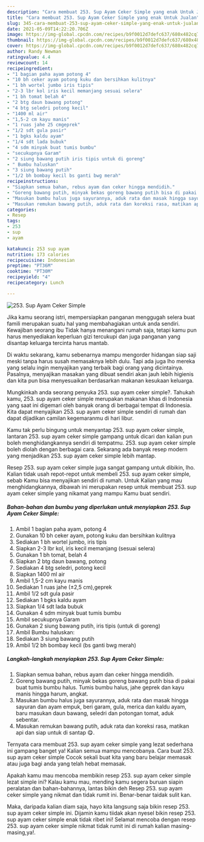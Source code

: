 ```yaml
---
description: "Cara membuat 253. Sup Ayam Ceker Simple yang enak Untuk Jualan"
title: "Cara membuat 253. Sup Ayam Ceker Simple yang enak Untuk Jualan"
slug: 345-cara-membuat-253-sup-ayam-ceker-simple-yang-enak-untuk-jualan
date: 2021-05-09T14:22:20.706Z
image: https://img-global.cpcdn.com/recipes/b9f0012d7defc637/680x482cq70/253-sup-ayam-ceker-simple-foto-resep-utama.jpg
thumbnail: https://img-global.cpcdn.com/recipes/b9f0012d7defc637/680x482cq70/253-sup-ayam-ceker-simple-foto-resep-utama.jpg
cover: https://img-global.cpcdn.com/recipes/b9f0012d7defc637/680x482cq70/253-sup-ayam-ceker-simple-foto-resep-utama.jpg
author: Randy Newman
ratingvalue: 4.4
reviewcount: 14
recipeingredient:
- "1 bagian paha ayam potong 4"
- "10 bh ceker ayam potong kuku dan bersihkan kulitnya"
- "1 bh wortel jumbo iris tipis"
- "2-3 lbr kol iris kecil memanjang sesuai selera"
- "1 bh tomat belah 4"
- "2 btg daun bawang potong"
- "4 btg seledri potong kecil"
- "1400 ml air"
- "1,5-2 cm kayu manis"
- "1 ruas jahe 25 cmgeprek"
- "1/2 sdt gula pasir"
- "1 bgks kaldu ayam"
- "1/4 sdt lada bubuk"
- "4 sdm minyak buat tumis bumbu"
- "secukupnya Garam"
- "2 siung bawang putih iris tipis untuk di goreng"
- " Bumbu haluskan"
- "3 siung bawang putih"
- "1/2 bh bombay kecil bs ganti bwg merah"
recipeinstructions:
- "Siapkan semua bahan, rebus ayam dan ceker hingga mendidih."
- "Goreng bawang putih, minyak bekas goreng bawang putih bisa di pakai buat tumis bumbu halus. Tumis bumbu halus, jahe geprek dan kayu manis hingga harum, angkat."
- "Masukan bumbu halus juga sayurannya, aduk rata dan masak hingga sayuran dan ayam empuk, beri garam, gula, merica dan kaldu ayam, baru masukan daun bawang, seledri dan potongan tomat, aduk sebentar."
- "Masukan remukan bawang putih, aduk rata dan koreksi rasa, matikan api dan siap untuk di santap 😋."
categories:
- Resep
tags:
- 253
- sup
- ayam

katakunci: 253 sup ayam 
nutrition: 173 calories
recipecuisine: Indonesian
preptime: "PT36M"
cooktime: "PT30M"
recipeyield: "4"
recipecategory: Lunch

---
```



![253. Sup Ayam Ceker Simple](https://img-global.cpcdn.com/recipes/b9f0012d7defc637/680x482cq70/253-sup-ayam-ceker-simple-foto-resep-utama.jpg)

Jika kamu seorang istri, mempersiapkan panganan menggugah selera buat famili merupakan suatu hal yang membahagiakan untuk anda sendiri. Kewajiban seorang ibu Tidak hanya menangani rumah saja, tetapi kamu pun harus menyediakan keperluan gizi tercukupi dan juga panganan yang disantap keluarga tercinta harus mantab.

Di waktu  sekarang, kamu sebenarnya mampu mengorder hidangan siap saji meski tanpa harus susah memasaknya lebih dulu. Tapi ada juga lho mereka yang selalu ingin menyajikan yang terbaik bagi orang yang dicintainya. Pasalnya, menyajikan masakan yang dibuat sendiri akan jauh lebih higienis dan kita pun bisa menyesuaikan berdasarkan makanan kesukaan keluarga. 



Mungkinkah anda seorang penyuka 253. sup ayam ceker simple?. Tahukah kamu, 253. sup ayam ceker simple merupakan makanan khas di Indonesia yang saat ini digemari oleh banyak orang di berbagai tempat di Indonesia. Kita dapat menyajikan 253. sup ayam ceker simple sendiri di rumah dan dapat dijadikan camilan kegemaranmu di hari libur.

Kamu tak perlu bingung untuk menyantap 253. sup ayam ceker simple, lantaran 253. sup ayam ceker simple gampang untuk dicari dan kalian pun boleh menghidangkannya sendiri di tempatmu. 253. sup ayam ceker simple boleh diolah dengan berbagai cara. Sekarang ada banyak resep modern yang menjadikan 253. sup ayam ceker simple lebih mantap.

Resep 253. sup ayam ceker simple juga sangat gampang untuk dibikin, lho. Kalian tidak usah repot-repot untuk membeli 253. sup ayam ceker simple, sebab Kamu bisa menyajikan sendiri di rumah. Untuk Kalian yang mau menghidangkannya, dibawah ini merupakan resep untuk membuat 253. sup ayam ceker simple yang nikamat yang mampu Kamu buat sendiri.

<!--inarticleads1-->

##### Bahan-bahan dan bumbu yang diperlukan untuk menyiapkan 253. Sup Ayam Ceker Simple:

1. Ambil 1 bagian paha ayam, potong 4
1. Gunakan 10 bh ceker ayam, potong kuku dan bersihkan kulitnya
1. Sediakan 1 bh wortel jumbo, iris tipis
1. Siapkan 2-3 lbr kol, iris kecil memanjang (sesuai selera)
1. Gunakan 1 bh tomat, belah 4
1. Siapkan 2 btg daun bawang, potong
1. Sediakan 4 btg seledri, potong kecil
1. Siapkan 1400 ml air
1. Ambil 1,5-2 cm kayu manis
1. Sediakan 1 ruas jahe (±2,5 cm),geprek
1. Ambil 1/2 sdt gula pasir
1. Sediakan 1 bgks kaldu ayam
1. Siapkan 1/4 sdt lada bubuk
1. Gunakan 4 sdm minyak buat tumis bumbu
1. Ambil secukupnya Garam
1. Gunakan 2 siung bawang putih, iris tipis (untuk di goreng)
1. Ambil  Bumbu haluskan:
1. Sediakan 3 siung bawang putih
1. Ambil 1/2 bh bombay kecil (bs ganti bwg merah)




<!--inarticleads2-->

##### Langkah-langkah menyiapkan 253. Sup Ayam Ceker Simple:

1. Siapkan semua bahan, rebus ayam dan ceker hingga mendidih.
1. Goreng bawang putih, minyak bekas goreng bawang putih bisa di pakai buat tumis bumbu halus. Tumis bumbu halus, jahe geprek dan kayu manis hingga harum, angkat.
1. Masukan bumbu halus juga sayurannya, aduk rata dan masak hingga sayuran dan ayam empuk, beri garam, gula, merica dan kaldu ayam, baru masukan daun bawang, seledri dan potongan tomat, aduk sebentar.
1. Masukan remukan bawang putih, aduk rata dan koreksi rasa, matikan api dan siap untuk di santap 😋.




Ternyata cara membuat 253. sup ayam ceker simple yang lezat sederhana ini gampang banget ya! Kalian semua mampu mencobanya. Cara buat 253. sup ayam ceker simple Cocok sekali buat kita yang baru belajar memasak atau juga bagi anda yang telah hebat memasak.

Apakah kamu mau mencoba membikin resep 253. sup ayam ceker simple lezat simple ini? Kalau kamu mau, mending kamu segera buruan siapin peralatan dan bahan-bahannya, lantas bikin deh Resep 253. sup ayam ceker simple yang nikmat dan tidak rumit ini. Benar-benar taidak sulit kan. 

Maka, daripada kalian diam saja, hayo kita langsung saja bikin resep 253. sup ayam ceker simple ini. Dijamin kamu tiidak akan nyesel bikin resep 253. sup ayam ceker simple enak tidak ribet ini! Selamat mencoba dengan resep 253. sup ayam ceker simple nikmat tidak rumit ini di rumah kalian masing-masing,ya!.

